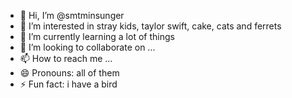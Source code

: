 - 👋 Hi, I’m @smtminsunger
- 👀 I’m interested in stray kids, taylor swift, cake, cats and ferrets
- 🌱 I’m currently learning a  lot  of  things
- 💞️ I’m looking to collaborate on ...
- 📫 How to reach me ...
- 😄 Pronouns: all of them
- ⚡ Fun fact: i  have  a  bird

<!---
smtminsunger/smtminsunger is a ✨ special ✨ repository because its `README.md` (this file) appears on your GitHub profile.
You can click the Preview link to take a look at your changes.
--->

